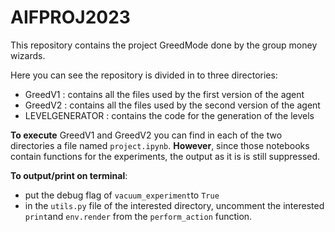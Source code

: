 
# AIFPROJ2023
This repository contains the project GreedMode done by the group money wizards.

Here you can see the repository is divided in to three directories:

* GreedV1 : contains all the files used by the first version of the agent
* GreedV2 : contains all the files used by the second version of the agent
* LEVELGENERATOR : contains the code for the generation of the levels

**To execute** GreedV1 and GreedV2 you can find in each of the two directories a file named `project.ipynb`. **However**, since those notebooks contain functions for the experiments, the output as it is is still suppressed.

**To output/print on terminal**: 
* put the debug flag of `vacuum_experiment`to `True`
* in the `utils.py` file of the interested directory, uncomment the interested `print`and `env.render` from the `perform_action` function.